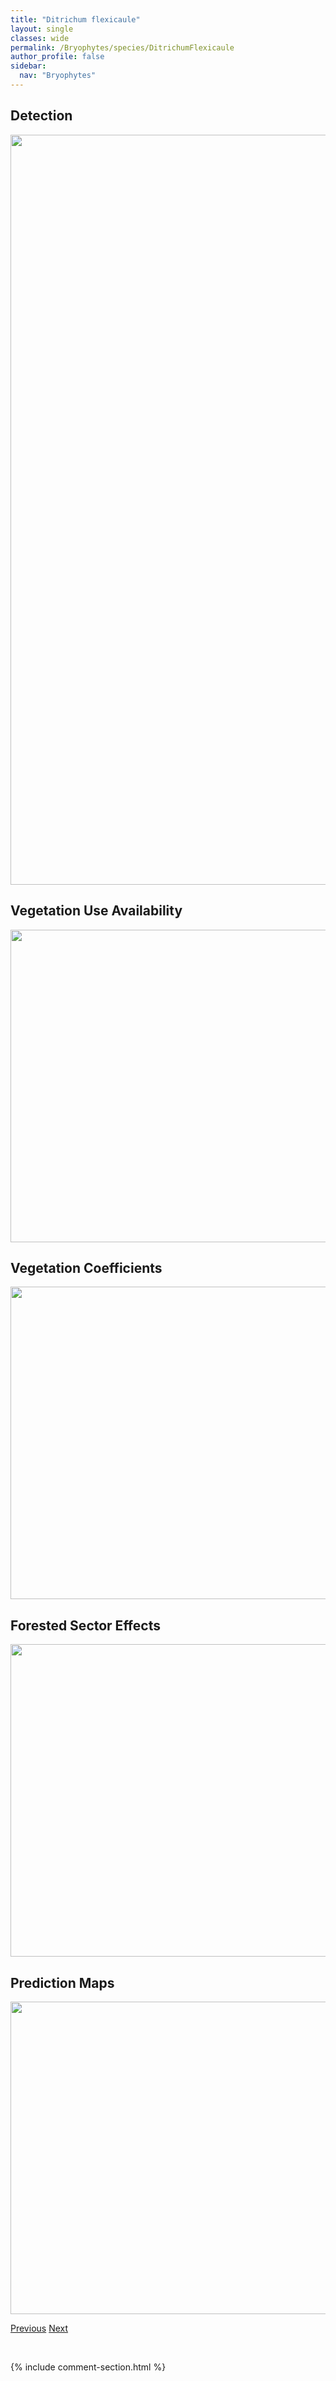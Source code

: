 ```yaml
---
title: "Ditrichum flexicaule"
layout: single
classes: wide
permalink: /Bryophytes/species/DitrichumFlexicaule
author_profile: false
sidebar:
  nav: "Bryophytes"
---
```


<h2>Detection</h2>

<a href="https://drive.google.com/uc?export=view&id=1tj4iegIfeSF0Nn0h_u5-Mo1A_PG9rbGZ">
<img src="https://drive.google.com/uc?export=view&id=1tj4iegIfeSF0Nn0h_u5-Mo1A_PG9rbGZ" height = "1200" width = "800">
</a>


<h2>Vegetation Use Availability</h2>

<a href="https://drive.google.com/uc?export=view&id=17dTlIDeVhthSkxHTg4mHbKcjoZmjagsc">
<img src="https://drive.google.com/uc?export=view&id=17dTlIDeVhthSkxHTg4mHbKcjoZmjagsc" height = "500" width = "1000">
</a>


<h2>Vegetation Coefficients</h2>

<a href="https://drive.google.com/uc?export=view&id=1gya0iERJFZRTVxsl4SkpjzQKmuYyPjzf">
<img src="https://drive.google.com/uc?export=view&id=1gya0iERJFZRTVxsl4SkpjzQKmuYyPjzf" height = "500" width = "1000">
</a>


<h2>Forested Sector Effects</h2>

<a href="https://drive.google.com/uc?export=view&id=1b-C9UnQCWpfgMdd4EEeHfS3jk3x_L_1x">
<img src="https://drive.google.com/uc?export=view&id=1b-C9UnQCWpfgMdd4EEeHfS3jk3x_L_1x" height = "500" width = "1000">
</a>


<h2>Prediction Maps</h2>

<a href="https://drive.google.com/uc?export=view&id=1D_Z1xWpB16cnsaR3P6FxJH2Qyj60Qn5Q">
<img src="https://drive.google.com/uc?export=view&id=1D_Z1xWpB16cnsaR3P6FxJH2Qyj60Qn5Q" height = "500" width = "1000">
</a>


<a href="/DevelopmentWebsite/Bryophytes/species/HygroamblystegiumVarium" class="pagination--pager" title="Hygroamblystegium varium">Previous</a> <a href="/DevelopmentWebsite/Bryophytes/species/DrepanocladusAduncus" class="pagination--pager" title="Drepanocladus aduncus">Next</a>

<p>&nbsp;</p>

{% include comment-section.html %}
